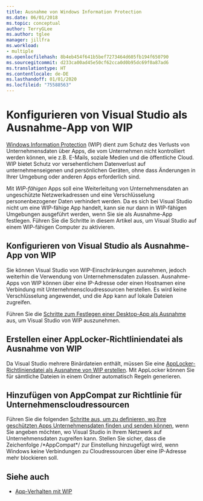 ```yaml
---
title: Ausnahme von Windows Information Protection
ms.date: 06/01/2018
ms.topic: conceptual
author: TerryGLee
ms.author: tglee
manager: jillfra
ms.workload:
- multiple
ms.openlocfilehash: 8b4eb454f641b5bef7273464d605fb194f650790
ms.sourcegitcommit: d233ca00ad45e50cf62cca0d0b95dc69f0a87ad6
ms.translationtype: HT
ms.contentlocale: de-DE
ms.lasthandoff: 01/01/2020
ms.locfileid: "75588563"
---
```

# <a name="configure-visual-studio-as-a-wip-exempt-app"></a>Konfigurieren von Visual Studio als Ausnahme-App von WIP

[Windows Information Protection](/windows/security/information-protection/windows-information-protection/protect-enterprise-data-using-wip) (WIP) dient zum Schutz des Verlusts von Unternehmensdaten über Apps, die vom Unternehmen nicht kontrolliert werden können, wie z.B. E-Mails, soziale Medien und die öffentliche Cloud. WIP bietet Schutz vor versehentlichem Datenverlust auf unternehmenseigenen und persönlichen Geräten, ohne dass Änderungen in Ihrer Umgebung oder anderen Apps erforderlich sind.

Mit *WIP-fähigen* Apps soll eine Weiterleitung von Unternehmensdaten an ungeschützte Netzwerkadressen und eine Verschlüsselung personenbezogener Daten verhindert werden. Da es sich bei Visual Studio nicht um eine WIP-fähige App handelt, kann sie nur dann in WIP-fähigen Umgebungen ausgeführt werden, wenn Sie sie als Ausnahme-App festlegen. Führen Sie die Schritte in diesem Artikel aus, um Visual Studio auf einem WIP-fähigen Computer zu aktivieren.

## <a name="configure-vs-as-a-wip-exempt-app"></a>Konfigurieren von Visual Studio als Ausnahme-App von WIP

Sie können Visual Studio von WIP-Einschränkungen ausnehmen, jedoch weiterhin die Verwendung von Unternehmensdaten zulassen. Ausnahme-Apps von WIP können über eine IP-Adresse oder einen Hostnamen eine Verbindung mit Unternehmenscloudressourcen herstellen. Es wird keine Verschlüsselung angewendet, und die App kann auf lokale Dateien zugreifen.

Führen Sie die [Schritte zum Festlegen einer Desktop-App als Ausnahme](/windows/security/information-protection/windows-information-protection/create-wip-policy-using-intune-azure#exempt-apps-from-a-wip-policy) aus, um Visual Studio von WIP auszunehmen.

## <a name="create-a-wip-exempt-applocker-policy-file"></a>Erstellen einer AppLocker-Richtliniendatei als Ausnahme von WIP

Da Visual Studio mehrere Binärdateien enthält, müssen Sie eine [AppLocker-Richtliniendatei als Ausnahme von WIP erstellen](/windows/security/threat-protection/windows-defender-application-control/applocker/run-the-automatically-generate-rules-wizard). Mit AppLocker können Sie für sämtliche Dateien in einem Ordner automatisch Regeln generieren.

## <a name="add-appcompat-to-the-enterprise-cloud-resource-policy"></a>Hinzufügen von AppCompat zur Richtlinie für Unternehmenscloudressourcen

Führen Sie die folgenden [Schritte aus, um zu definieren, wo Ihre geschützten Apps Unternehmensdaten finden und senden können](/windows/security/information-protection/windows-information-protection/create-wip-policy-using-intune-azure#choose-where-apps-can-access-enterprise-data), wenn Sie angeben möchten, wo Visual Studio in Ihrem Netzwerk auf Unternehmensdaten zugreifen kann. Stellen Sie sicher, dass die Zeichenfolge /\*AppCompat\*/ zur Einstellung hinzugefügt wird, wenn Windows keine Verbindungen zu Cloudressourcen über eine IP-Adresse mehr blockieren soll.

## <a name="see-also"></a>Siehe auch

- [App-Verhalten mit WIP](/windows/security/information-protection/windows-information-protection/app-behavior-with-wip)
